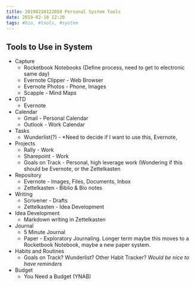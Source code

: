 ```yaml
---
title: 20190210122050 Personal System Tools
date: 2019-02-10 12:20
tags: #bio, #tools, #system
---
```

## Tools to Use in System

* Capture
    * Rocketbook Notebooks (Define process, need to get to electronic same day)
    * Evernote Clipper - Web Browser
    * Evernote Photos - Phone, Images
    * Scapple - Mind Maps
* GTD
    * Evernote
* Calendar
    * Gmail - Personal Calendar
    * Outlook - Work Calendar
* Tasks
    * Wunderlist(?) - *Need to decide if I want to use this, Evernote, 
* Projects
    * Rally - Work
    * Sharepoint - Work
    * Goals on Track - Personal, high leverage work (Wondering if this should be Evernote, or the Zettelkasten
* Repository
    * Evernote - Images, Files, Documents, Inbox
    * Zettelkasten - Biblio & Bio notes
* Writing
    * Scrivener - Drafts
    * Zettelkasten - Idea Development
* Idea Development
    * Markdown writing in Zettelkasten
* Journal
    * 5 Minute Journal
    * Paper - Exploratory Journaling. Longer term maybe this moves to a Rocketbook Notebook, maybe a new paper system.
* Habits and Routines
    * Goals on Track? Wunderlist? Other Habit Tracker? *Would be nice to have reminders*
* Budget
    * You Need a Budget (YNAB)




